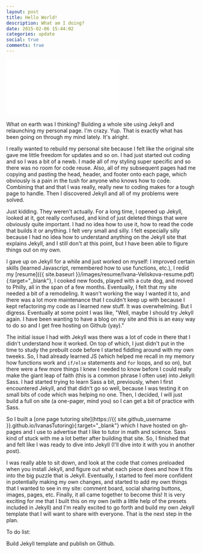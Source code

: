 ```yaml
---
layout: post
title: Hello World!
description: What am I doing?
date: 2015-02-06 15:44:02
categories: update
social: true
comments: true
---
```


<iframe src="//giphy.com/embed/QHxqxXTnmKCl2?html5=true" frameBorder="0" webkitAllowFullScreen mozallowfullscreen allowFullScreen class="img-right"></iframe>

What on earth was I thinking? Building a whole site using Jekyll and relaunching my personal page. I'm crazy. Yup. That is exactly what has been going on through my mind lately. It's alright.

I really wanted to rebuild my personal site because I felt like the original site gave me little freedom for updates and so on. I had just started out coding and so I was a bit of a newb. I made all of my styling super specific and so there was no room for code reuse. Also, all of my subsequent pages had me copying and pasting the head, header, and footer onto each page, which obviously is a pain in the tush for anyone who knows how to code. Combining that and that I was really, really new to coding makes for a tough page to handle. Then I discovered Jekyll and all of my problems were solved.

Just kidding. They weren't actually. For a long time, I opened up Jekyll, looked at it, got really confused, and kind of just deleted things that were obviously quite important. I had no idea how to use it, how to read the code that builds it or anything. I felt very small and silly. I felt especially silly because I had no idea how to understand anything on the Jekyll site that explains Jekyll, and I still don't at this point, but I have been able to figure things out on my own.

I gave up on Jekyll for a while and just worked on myself: I improved certain skills (learned Javascript, remembered how to use functions, etc.), I redid my [resume]({{ site.baseurl }}/images/resume/Ivana-Veliskova-resume.pdf){:target="_blank"}, I cooked new foods, played with a cute dog, and moved to Philly, all in the span of a few months. Eventually, I felt that my site needed a bit of a remodeling. It wasn't working the way I wanted it to, and there was a lot more maintenance that I couldn't keep up with because I kept refactoring my code as I learned new stuff. It was overwhelming. But I digress. Eventually at some point I was like, "Well, maybe I should try Jekyll again. I have been wanting to have a blog on my site and this is an easy way to do so and I get free hosting on Github (yay)."

The initial issue I had with Jekyll was there was a lot of code in there that I didn't understand how it worked. On top of which, I just didn't put in the time to study the prebuilt code before I started fiddling around with my own tweeks. So, I had already learned JS (which helped me recall in my memory how functions work and `if/else` statements and `for` loops, and so on), but there were a few more things I knew I needed to know before I could really make the giant leap of faith (this is a common phrase I often use) into Jekyll: Sass. I had started trying to learn Sass a bit, previously, when I first encountered Jekyll, and that didn't go so well, because I was testing it on small bits of code which was helping no one. Then, I decided, I will just build a full on site (a one-pager, mind you) so I can get a bit of practice with Sass.

So I built a [one page tutoring site](https://{{ site.github_username }}.github.io/IvanasTutoring){:target="_blank"} which I have hosted on gh-pages and I use to advertise that I like to tutor in math and science. Sass kind of stuck with me a lot better after building that site. So, I finished that and felt like I was ready to dive into Jekyll (I'll dive into it with you in another post).

I was really able to sit down, and look at the code that comes preloaded when you install Jekyll, and figure out what each piece does and how it fits into the big puzzle that is Jekyll. Eventually, I started to feel more confident in potentially making my own changes, and started to add my own things that I wanted to see in my site: comment board, social sharing buttons, images, pages, etc. Finally, it all came together to become this! It is very exciting for me that I built this on my own (with a little help of the presets included in Jekyll) and I'm really excited to go forth and build my own Jekyll template that I will want to share with everyone. That is the next step in the plan.

To do list:

Build Jekyll template and publish on Github.